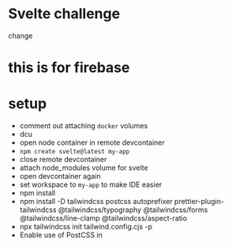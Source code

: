 # Svelte challenge

change

# this is for firebase

# setup

- comment out attaching `docker` volumes
- dcu
- open node container in remote devcontainer
- `npm create svelte@latest my-app`
- close remote devcontainer
- attach node_modules volume for svelte
- open devcontainer again
- set workspace to `my-app` to make IDE easier
- npm install
- npm install -D tailwindcss postcss autoprefixer prettier-plugin-tailwindcss @tailwindcss/typography @tailwindcss/forms @tailwindcss/line-clamp @tailwindcss/aspect-ratio
- npx tailwindcss init tailwind.config.cjs -p
- Enable use of PostCSS in <style> blocks

```
# svelte.config.js

import adapter from '@sveltejs/adapter-auto';
import { vitePreprocess } from '@sveltejs/kit/vite';

/** @type {import('@sveltejs/kit').Config} */
const config = {
  kit: {
    adapter: adapter()
  },
  preprocess: vitePreprocess()
};

export default config;
```

- Configure your template paths

```
# tailwind.config.cjs

/** @type {import('tailwindcss').Config} */
module.exports = {
  content: ['./src/**/*.{html,js,svelte,ts}'],
  theme: {
    extend: {}
  },
  plugins: [
    require('@tailwindcss/typography'),
		require('@tailwindcss/forms'),
		require('@tailwindcss/line-clamp'),
		require('@tailwindcss/aspect-ratio')
  ]
};
```

- Add the Tailwind directives to your CSS

```
# ./src/app.css

@tailwind base;
@tailwind components;
@tailwind utilities;
```

- import css file

```
# ./src/routes/+layout.svelte

<script>
  import "../app.css";
</script>

<slot />
```

- change npm script run dev

```
"scripts": {
    # add --host for run in conainer access from host
		"dev": "vite dev --host",
```

- `npm run dev` to start
- be aware of localhost service worker worked from another app

## firebase

- inside devcontainer
- firebase login --no-localhost
- login in firebase copy and paste code
- firebase init
